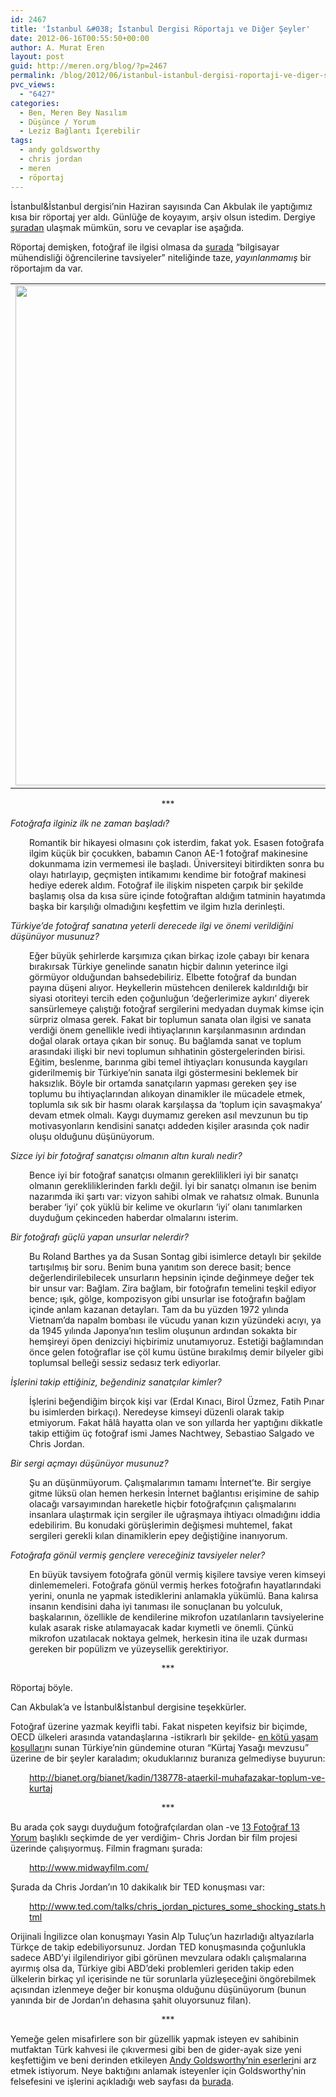 ```yaml
---
id: 2467
title: 'İstanbul &#038; İstanbul Dergisi Röportajı ve Diğer Şeyler'
date: 2012-06-16T00:55:50+00:00
author: A. Murat Eren
layout: post
guid: http://meren.org/blog/?p=2467
permalink: /blog/2012/06/istanbul-istanbul-dergisi-roportaji-ve-diger-seyler/
pvc_views:
  - "6427"
categories:
  - Ben, Meren Bey Nasılım
  - Düşünce / Yorum
  - Leziz Bağlantı İçerebilir
tags:
  - andy goldsworthy
  - chris jordan
  - meren
  - röportaj
---
```

İstanbul&İstanbul dergisi&#8217;nin Haziran sayısında Can Akbulak ile yaptığımız kısa bir röportaj yer aldı. Günlüğe de koyayım, arşiv olsun istedim. Dergiye [şuradan](http://www.dijimecmua.com/index.php?c=sw&v=414&s=6569&p=133) ulaşmak mümkün, soru ve cevaplar ise aşağıda.

Röportaj demişken, fotoğraf ile ilgisi olmasa da [şurada](https://www.facebook.com/meren/posts/10150852231353863) &#8220;bilgisayar mühendisliği öğrencilerine tavsiyeler&#8221; niteliğinde taze, _yayınlanmamış_ bir röportajım da var.

<table width="100%" border="0">
  <tr>
    <td align="center">
      <a href="{{ site.baseurl }}/images/istanbul-istanbul-dergisi-roportaji-ve-diger-seyler-istanbul-istanbul.png"><img class="aligncenter" style="border: 0px;" src="{{ site.baseurl }}/images/istanbul-istanbul-dergisi-roportaji-ve-diger-seyler-istanbul-istanbul.png" alt="" width="800" border="0" /></a>
    </td>
  </tr>
</table>

<p style="text-align: center;">
  ***
</p>

_Fotoğrafa ilginiz ilk ne zaman başladı?_

<p style="padding-left: 30px;">
  Romantik bir hikayesi olmasını çok isterdim, fakat yok. Esasen fotoğrafa ilgim küçük bir çocukken, babamın Canon AE-1 fotoğraf makinesine dokunmama izin vermemesi ile başladı. Üniversiteyi bitirdikten sonra bu olayı hatırlayıp, geçmişten intikamımı kendime bir fotoğraf makinesi hediye ederek aldım. Fotoğraf ile ilişkim nispeten çarpık bir şekilde başlamış olsa da kısa süre içinde fotoğraftan aldığım tatminin hayatımda başka bir karşılığı olmadığını keşfettim ve ilgim hızla derinleşti.
</p>

_Türkiye’de fotoğraf sanatına yeterli derecede ilgi ve önemi verildiğini düşünüyor musunuz?_

<p style="padding-left: 30px;">
  Eğer büyük şehirlerde karşımıza çıkan birkaç izole çabayı bir kenara bırakırsak Türkiye genelinde sanatın hiçbir dalının yeterince ilgi görmüyor olduğundan bahsedebiliriz. Elbette fotoğraf da bundan payına düşeni alıyor. Heykellerin müstehcen denilerek kaldırıldığı bir siyasi otoriteyi tercih eden çoğunluğun &#8216;değerlerimize aykırı&#8217; diyerek sansürlemeye çalıştığı fotoğraf sergilerini medyadan duymak kimse için sürpriz olmasa gerek. Fakat bir toplumun sanata olan ilgisi ve sanata verdiği önem genellikle ivedi ihtiyaçlarının karşılanmasının ardından doğal olarak ortaya çıkan bir sonuç. Bu bağlamda sanat ve toplum arasındaki ilişki bir nevi toplumun sıhhatinin göstergelerinden birisi. Eğitim, beslenme, barınma gibi temel ihtiyaçları konusunda kaygıları giderilmemiş bir Türkiye&#8217;nin sanata ilgi göstermesini beklemek bir haksızlık. Böyle bir ortamda sanatçıların yapması gereken şey ise toplumu bu ihtiyaçlarından alıkoyan dinamikler ile mücadele etmek, toplumla sık sık bir hasmı olarak karşılaşsa da &#8216;toplum için savaşmakya&#8217; devam etmek olmalı. Kaygı duymamız gereken asıl mevzunun bu tip motivasyonların kendisini sanatçı addeden kişiler arasında çok nadir oluşu olduğunu düşünüyorum.
</p>

_Sizce iyi bir fotoğraf sanatçısı olmanın altın kuralı nedir?_

<p style="padding-left: 30px;">
  Bence iyi bir fotoğraf sanatçısı olmanın gereklilikleri iyi bir sanatçı olmanın gerekliliklerinden farklı değil. İyi bir sanatçı olmanın ise benim nazarımda iki şartı var: vizyon sahibi olmak ve rahatsız olmak. Bununla beraber &#8216;iyi&#8217; çok yüklü bir kelime ve okurların &#8216;iyi&#8217; olanı tanımlarken duyduğum çekinceden haberdar olmalarını isterim.
</p>

_Bir fotoğrafı güçlü yapan unsurlar nelerdir?_

<p style="padding-left: 30px;">
  Bu Roland Barthes ya da Susan Sontag gibi isimlerce detaylı bir şekilde tartışılmış bir soru. Benim buna yanıtım son derece basit; bence değerlendirilebilecek unsurların hepsinin içinde değinmeye değer tek bir unsur var: Bağlam. Zira bağlam, bir fotoğrafın temelini teşkil ediyor bence; ışık, gölge, kompozisyon gibi unsurlar ise fotoğrafın bağlam içinde anlam kazanan detayları. Tam da bu yüzden 1972 yılında Vietnam&#8217;da napalm bombası ile vücudu yanan kızın yüzündeki acıyı, ya da 1945 yılında Japonya&#8217;nın teslim oluşunun ardından sokakta bir hemşireyi öpen denizciyi hiçbirimiz unutamıyoruz. Estetiği bağlamından önce gelen fotoğraflar ise çöl kumu üstüne bırakılmış demir bilyeler gibi toplumsal belleği sessiz sedasız terk ediyorlar.
</p>

_İşlerini takip ettiğiniz, beğendiniz sanatçılar kimler?_

<p style="padding-left: 30px;">
  İşlerini beğendiğim birçok kişi var (Erdal Kınacı, Birol Üzmez, Fatih Pınar bu isimlerden birkaçı). Neredeyse kimseyi düzenli olarak takip etmiyorum. Fakat hâlâ hayatta olan ve son yıllarda her yaptığını dikkatle takip ettiğim üç fotoğraf ismi James Nachtwey, Sebastiao Salgado ve Chris Jordan.
</p>

_Bir sergi açmayı düşünüyor musunuz?_

<p style="padding-left: 30px;">
  Şu an düşünmüyorum. Çalışmalarımın tamamı İnternet&#8217;te. Bir sergiye gitme lüksü olan hemen herkesin İnternet bağlantısı erişimine de sahip olacağı varsayımından hareketle hiçbir fotoğrafçının çalışmalarını insanlara ulaştırmak için sergiler ile uğraşmaya ihtiyacı olmadığını iddia edebilirim. Bu konudaki görüşlerimin değişmesi muhtemel, fakat sergileri gerekli kılan dinamiklerin epey değiştiğine inanıyorum.
</p>

_Fotoğrafa gönül vermiş gençlere vereceğiniz tavsiyeler neler?_

<p style="padding-left: 30px;">
  En büyük tavsiyem fotoğrafa gönül vermiş kişilere tavsiye veren kimseyi dinlememeleri. Fotoğrafa gönül vermiş herkes fotoğrafın hayatlarındaki yerini, onunla ne yapmak istediklerini anlamakla yükümlü. Bana kalırsa insanın kendisini daha iyi tanıması ile sonuçlanan bu yolculuk, başkalarının, özellikle de kendilerine mikrofon uzatılanların tavsiyelerine kulak asarak riske atılamayacak kadar kıymetli ve önemli. Çünkü mikrofon uzatılacak noktaya gelmek, herkesin itina ile uzak durması gereken bir popülizm ve yüzeysellik gerektiriyor.
</p>

<p style="text-align: center;">
  ***
</p>

<p style="text-align: left;">
  Röportaj böyle.
</p>

<p style="text-align: left;">
  Can Akbulak&#8217;a ve İstanbul&İstanbul dergisine teşekkürler.
</p>

<p style="text-align: left;">
  Fotoğraf üzerine yazmak keyifli tabi. Fakat nispeten keyifsiz bir biçimde, OECD ülkeleri arasında vatandaşlarına -istikrarlı bir şekilde- <a href="https://twitter.com/merenbey/status/205372447749451776">en kötü yaşam koşulları</a>nı sunan Türkiye&#8217;nin gündemine oturan &#8220;Kürtaj Yasağı mevzusu&#8221; üzerine de bir şeyler karaladım; okuduklarınız buranıza gelmediyse buyurun:
</p>

<p style="text-align: left; padding-left: 30px;">
  <a href="http://bianet.org/bianet/kadin/138778-ataerkil-muhafazakar-toplum-ve-kurtaj">http://bianet.org/bianet/kadin/138778-ataerkil-muhafazakar-toplum-ve-kurtaj</a>
</p>

<p style="text-align: center;">
  ***
</p>

<p style="text-align: left;">
  Bu arada çok saygı duyduğum fotoğrafçılardan olan -ve <a href="http://meren.org/blog/2012/03/13-fotograf-13-yorum/">13 Fotoğraf 13 Yorum</a> başlıklı seçkimde de yer verdiğim- Chris Jordan bir film projesi üzerinde çalışıyormuş. Filmin fragmanı şurada:
</p>

<p style="text-align: left; padding-left: 30px;">
  <a href="http://www.midwayfilm.com/">http://www.midwayfilm.com/</a>
</p>

<p style="text-align: left;">
  Şurada da Chris Jordan&#8217;ın 10 dakikalık bir TED konuşması var:
</p>

<p style="text-align: left; padding-left: 30px;">
  <a href="http://www.ted.com/talks/chris_jordan_pictures_some_shocking_stats.html">http://www.ted.com/talks/chris_jordan_pictures_some_shocking_stats.html</a>
</p>

<p style="text-align: left;">
  Orijinali İngilizce olan konuşmayı Yasin Alp Tuluç&#8217;un hazırladığı altyazılarla Türkçe de takip edebiliyorsunuz. Jordan TED konuşmasında çoğunlukla sadece ABD&#8217;yi ilgilendiriyor gibi görünen mevzulara odaklı çalışmalarına ayırmış olsa da, Türkiye gibi ABD&#8217;deki problemleri geriden takip eden ülkelerin birkaç yıl içerisinde ne tür sorunlarla yüzleşeceğini öngörebilmek açısından izlenmeye değer bir konuşma olduğunu düşünüyorum (bunun yanında bir de Jordan&#8217;ın dehasına şahit oluyorsunuz filan).
</p>

<p style="text-align: center;">
  ***
</p>

<p style="text-align: left;">
  Yemeğe gelen misafirlere son bir güzellik yapmak isteyen ev sahibinin mutfaktan Türk kahvesi ile çıkıvermesi gibi ben de gider-ayak size yeni keşfettiğim ve beni derinden etkileyen <a href="https://www.google.com/search?q=andy+goldsworthy&prmd=imvnso&source=lnms&tbm=isch">Andy Goldsworthy&#8217;nin eserleri</a>ni arz etmek istiyorum. Neye baktığını anlamak isteyenler için Goldsworthy&#8217;nin felsefesini ve işlerini açıkladığı web sayfası da <a href="http://www.ucblueash.edu/artcomm/web/w2005_2006/maria_Goldsworthy/TEST/index.html">burada</a>.
</p>

&nbsp;

&nbsp;

